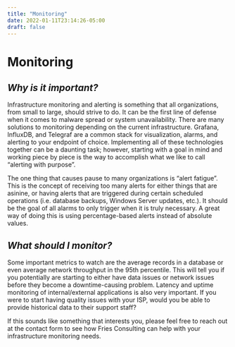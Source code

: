 ```yaml
---
title: "Monitoring"
date: 2022-01-11T23:14:26-05:00
draft: false
---
```


# Monitoring

## _Why is it important?_

Infrastructure monitoring and alerting is something that all organizations, from small to large, should strive to do. It can be the first line of defense when it comes to malware spread or system unavailability. There are many solutions to monitoring depending on the current infrastructure. Grafana, InfluxDB, and Telegraf are a common stack for visualization, alarms, and alerting to your endpoint of choice. Implementing all of these technologies together can be a daunting task; however, starting with a goal in mind and working piece by piece is the way to accomplish what we like to call “alerting with purpose”.

The one thing that causes pause to many organizations is “alert fatigue”. This is the concept of receiving too many alerts for either things that are asinine, or having alerts that are triggered during certain scheduled operations (i.e. database backups, Windows Server updates, etc.). It should be the goal of all alarms to only trigger when it is truly necessary. A great way of doing this is using percentage-based alerts instead of absolute values. 

## _What should I monitor?_

Some important metrics to watch are the average records in a database or even average network throughput in the 95th percentile. This will tell you if you potentially are starting to either have data issues or network issues before they become a downtime-causing problem. Latency and uptime monitoring of internal/external applications is also very important. If you were to start having quality issues with your ISP, would you be able to provide historical data to their support staff? 

If this sounds like something that interests you, please feel free to reach out at the contact form to see how Fries Consulting can help with your infrastructure monitoring needs.
